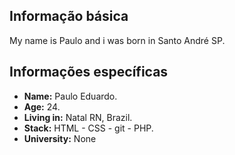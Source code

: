 ## Informação básica
My name is Paulo and i was born in Santo André SP.

## Informações específicas
* **Name:** Paulo Eduardo.
* **Age:** 24.
* **Living in:** Natal RN, Brazil.
* **Stack:** HTML -  CSS - git - PHP.
* **University:** None
